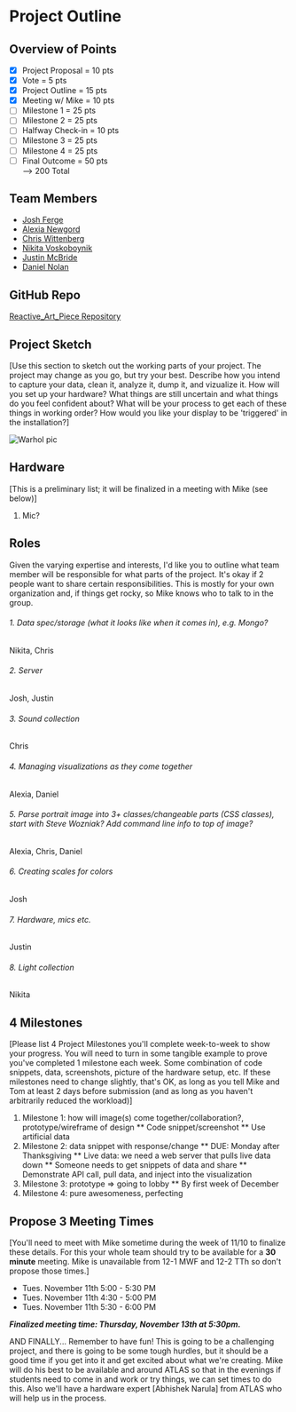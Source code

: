 Project Outline
============

## Overview of Points
- [x] Project Proposal = 10 pts  
- [x] Vote = 5 pts
- [x] Project Outline = 15 pts
- [x] Meeting w/ Mike = 10 pts
- [ ] Milestone 1 = 25 pts
- [ ] Milestone 2 = 25 pts
- [ ] Halfway Check-in = 10 pts
- [ ] Milestone 3 = 25 pts
- [ ] Milestone 4 = 25 pts
- [ ] Final Outcome = 50 pts  
--> 200 Total

## Team Members
* [Josh Ferge](www.github.com/JoshFerge) 
* [Alexia Newgord](www.github.com/alne4294)
* [Chris Wittenberg](www.github.com/cwitty1919)
* [Nikita Voskoboynik](www.github.com/nikitavoskoboynik)
* [Justin McBride](www.github.com/dare599z)
* [Daniel Nolan](www.github.com/dano8957)

## GitHub Repo 

[Reactive_Art_Piece Repository](https://github.com/alne4294/Reactive_Art_Piece)

## Project Sketch
[Use this section to sketch out the working parts of your project.  The project may change as you go, but try your best.  Describe how you intend to capture your data, clean it, analyze it, dump it, and vizualize it.  How will you set up your hardware?  What things are still uncertain and what things do you feel confident about?  What will be your process to get each of these things in working order?  How would you like your display to be 'triggered' in the installation?]

![Warhol pic](http://www.online-tech-tips.com/wp-content/uploads/2011/06/John-Lennon-Andy-Warhol_thumb.png)

## Hardware
[This is a preliminary list; it will be finalized in a meeting with Mike (see below)]

1. Mic?

## Roles
Given the varying expertise and interests, I'd like you to outline what team member will be responsible for what parts of the project.  It's okay if 2 people want to share certain responsibilities.  This is mostly for your own organization and, if things get rocky, so Mike knows who to talk to in the group.

###### 1. Data spec/storage (what it looks like when it comes in), e.g. Mongo?
Nikita, Chris
###### 2. Server
Josh, Justin
###### 3. Sound collection
Chris
###### 4. Managing visualizations as they come together
Alexia, Daniel
###### 5. Parse portrait image into 3+ classes/changeable parts (CSS classes), start with Steve Wozniak?  Add command line info to top of image?
Alexia, Chris, Daniel
###### 6. Creating scales for colors
Josh
###### 7. Hardware, mics etc.
Justin
###### 8. Light collection
Nikita


## 4 Milestones
[Please list 4 Project Milestones you'll complete week-to-week to show your progress.  You will need to turn in some tangible example to prove you've completed 1 milestone each week.  Some combination of code snippets, data, screenshots, picture of the hardware setup, etc.  If these milestones need to change slightly, that's OK, as long as you tell Mike and Tom at least 2 days before submission (and as long as you haven't arbitrarily reduced the workload)]

1. Milestone 1: how will image(s) come together/collaboration?, prototype/wireframe of design ** Code snippet/screenshot ** Use artificial data
2. Milestone 2: data snippet with response/change ** DUE: Monday after Thanksgiving ** Live data: we need a web server that pulls live data down ** Someone needs to get snippets of data and share ** Demonstrate API call, pull data, and inject into the visualization
3. Milestone 3: prototype => going to lobby ** By first week of December
4. Milestone 4: pure awesomeness, perfecting

## Propose 3 Meeting Times
[You'll need to meet with Mike sometime during the week of 11/10 to finalize these details.  For this your whole team should try to be available for a **30 minute** meeting.  Mike is unavailable from 12-1 MWF and 12-2 TTh so don't propose those times.]

- Tues. November 11th 5:00 - 5:30 PM
- Tues. November 11th 4:30 - 5:00 PM
- Tues. November 11th 5:30 - 6:00 PM

***Finalized meeting time: Thursday, November 13th at 5:30pm.***

AND FINALLY... Remember to have fun!  This is going to be a challenging project, and there is going to be some tough hurdles, but it should be a good time if you get into it and get excited about what we're creating.  Mike will do his best to be available and around ATLAS so that in the evenings if students need to come in and work or try things, we can set times to do this.  Also we'll have a hardware expert [Abhishek Narula] from ATLAS who will help us in the process.  
